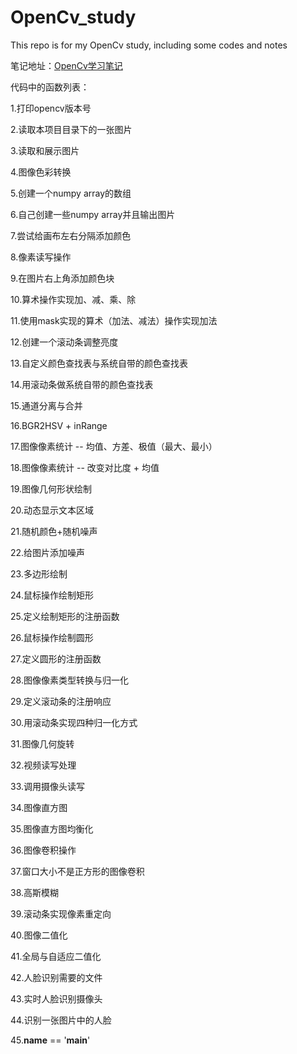 # OpenCv_study
This repo is for my OpenCv study, including some codes and notes

笔记地址：[OpenCv学习笔记](https://github.com/lyc686/blog/blob/main/notes/%E8%AE%A1%E7%AE%97%E6%9C%BA%E8%A7%86%E8%A7%89OpenCV.md)

代码中的函数列表：

1.打印opencv版本号

2.读取本项目目录下的一张图片

3.读取和展示图片

4.图像色彩转换

5.创建一个numpy array的数组

6.自己创建一些numpy array并且输出图片

7.尝试给画布左右分隔添加颜色

8.像素读写操作

9.在图片右上角添加颜色块

10.算术操作实现加、减、乘、除

11.使用mask实现的算术（加法、减法）操作实现加法

12.创建一个滚动条调整亮度

13.自定义颜色查找表与系统自带的颜色查找表

14.用滚动条做系统自带的颜色查找表

15.通道分离与合并

16.BGR2HSV + inRange

17.图像像素统计 -- 均值、方差、极值（最大、最小）

18.图像像素统计 -- 改变对比度 + 均值

19.图像几何形状绘制

20.动态显示文本区域

21.随机颜色+随机噪声

22.给图片添加噪声

23.多边形绘制

24.鼠标操作绘制矩形

25.定义绘制矩形的注册函数

26.鼠标操作绘制圆形

27.定义圆形的注册函数

28.图像像素类型转换与归一化

29.定义滚动条的注册响应

30.用滚动条实现四种归一化方式

31.图像几何旋转

32.视频读写处理

33.调用摄像头读写

34.图像直方图

35.图像直方图均衡化

36.图像卷积操作

37.窗口大小不是正方形的图像卷积

38.高斯模糊

39.滚动条实现像素重定向

40.图像二值化

41.全局与自适应二值化

42.人脸识别需要的文件

43.实时人脸识别摄像头

44.识别一张图片中的人脸

45.__name__ == '__main__'
